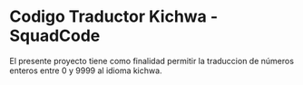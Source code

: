 # Codigo Traductor Kichwa - SquadCode
El presente proyecto tiene como finalidad permitir la traduccion de números enteros entre 0 y 9999 al idioma kichwa.
